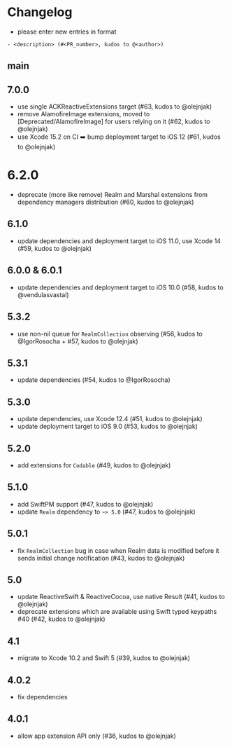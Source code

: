 # Changelog

- please enter new entries in format 

```
- <description> (#<PR_number>, kudos to @<author>)
```

## main

## 7.0.0

- use single ACKReactiveExtensions target (#63, kudos to @olejnjak)
- remove AlamofireImage extensions, moved to [Deprecated/AlamofireImage] for users relying on it (#62, kudos to @olejnjak)
- use Xcode 15.2 on CI ➡️ bump deployment target to iOS 12 (#61, kudos to @olejnjak)

# 6.2.0

- deprecate (more like remove) Realm and Marshal extensions from dependency managers distribution (#60, kudos to @olejnjak)

## 6.1.0
- update dependencies and deployment target to iOS 11.0, use Xcode 14 (#59, kudos to @olejnjak)

## 6.0.0 & 6.0.1
- update dependencies and deployment target to iOS 10.0 (#58, kudos to @vendulasvastal)

## 5.3.2

- use non-nil queue for `RealmCollection` observing (#56, kudos to @IgorRosocha + #57, kudos to @olejnjak)

## 5.3.1

- update dependencies (#54, kudos to @IgorRosocha)

## 5.3.0

- update dependencies, use Xcode 12.4 (#51, kudos to @olejnjak)
- update deployment target to iOS 9.0 (#53, kudos to @olejnjak)

## 5.2.0

- add extensions for `Codable` (#49, kudos to @olejnjak)

## 5.1.0

- add SwiftPM support (#47, kudos to @olejnjak)
- update `Realm` dependency to `~> 5.0` (#47, kudos to @olejnjak)

## 5.0.1

- fix `RealmCollection` bug in case when Realm data is modified before it sends initial change notification (#43, kudos to @olejnjak)

## 5.0

- update ReactiveSwift & ReactiveCocoa, use native Result (#41, kudos to @olejnjak)
- deprecate extensions which are available using Swift typed keypaths #40 (#42, kudos to @olejnjak)

## 4.1

- migrate to Xcode 10.2 and Swift 5 (#39, kudos to @olejnjak)

## 4.0.2

- fix dependencies 

## 4.0.1

- allow app extension API only (#36, kudos to @olejnjak)
